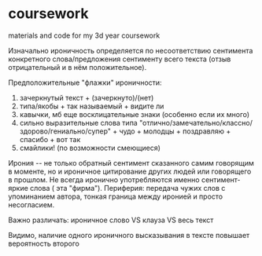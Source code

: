 # coursework
materials and code for my 3d year coursework

Изначально ироничность определяется по несоответствию сентимента конкретного слова/предложения сентименту всего текста (отзыв отрицательный и в нём положительное). 


Предположительные "флажки" ироничности:

1) зачеркнутый текст + (зачеркнуто)/(нет)
2) типа/якобы + так называемый + видите ли
3) кавычки, мб еще восклицательные знаки (особенно если их много)
4) сильно выразительные слова типа "отлично/замечательно/классно/здорово/гениально/супер" + чудо + молодцы + поздравляю  + спасибо + вот так
6) смайлики! (по возможности смеющиеся)


Ирония -- не только обратный сентимент сказанного самим говорящим в моменте, но и ироничное цитирование других людей или говорящего в прошлом. Не всегда иронично употребляются именно сентимент-яркие слова ( эта "фирма"). Периферия: передача чужих слов с упоминанием автора, тонкая граница между иронией и просто несогласием.


Важно различать: ироничное слово VS клауза VS весь текст

Видимо, наличие одного ироничного высказывания в тексте повышает вероятность второго

